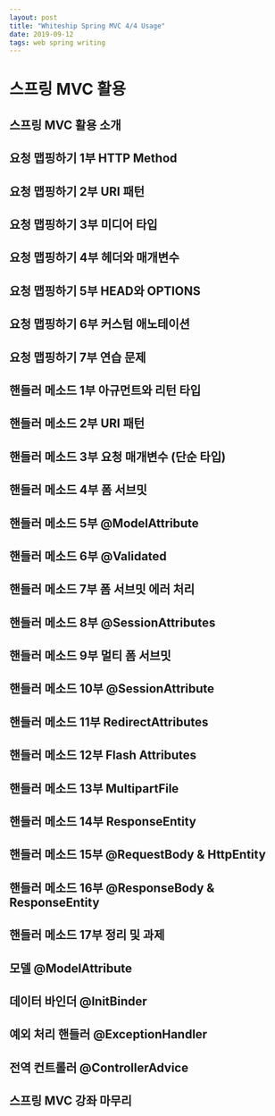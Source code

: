 ```yaml
---
layout: post
title: "Whiteship Spring MVC 4/4 Usage"
date: 2019-09-12
tags: web spring writing
---
```


# 스프링 MVC 활용
## 스프링 MVC 활용 소개
## 요청 맵핑하기 1부 HTTP Method
## 요청 맵핑하기 2부 URI 패턴
## 요청 맵핑하기 3부 미디어 타입
## 요청 맵핑하기 4부 헤더와 매개변수
## 요청 맵핑하기 5부 HEAD와 OPTIONS
## 요청 맵핑하기 6부 커스텀 애노테이션
## 요청 맵핑하기 7부 연습 문제
## 핸들러 메소드 1부 아규먼트와 리턴 타입
## 핸들러 메소드 2부 URI 패턴
## 핸들러 메소드 3부 요청 매개변수 (단순 타입)
## 핸들러 메소드 4부 폼 서브밋
## 핸들러 메소드 5부 @ModelAttribute
## 핸들러 메소드 6부 @Validated
## 핸들러 메소드 7부 폼 서브밋 에러 처리
## 핸들러 메소드 8부 @SessionAttributes
## 핸들러 메소드 9부 멀티 폼 서브밋
## 핸들러 메소드 10부 @SessionAttribute
## 핸들러 메소드 11부 RedirectAttributes
## 핸들러 메소드 12부 Flash Attributes
## 핸들러 메소드 13부 MultipartFile
## 핸들러 메소드 14부 ResponseEntity
## 핸들러 메소드 15부 @RequestBody & HttpEntity
## 핸들러 메소드 16부 @ResponseBody & ResponseEntity
## 핸들러 메소드 17부 정리 및 과제
## 모델 @ModelAttribute
## 데이터 바인더 @InitBinder
## 예외 처리 핸들러 @ExceptionHandler
## 전역 컨트롤러 @ControllerAdvice
## 스프링 MVC 강좌 마무리
